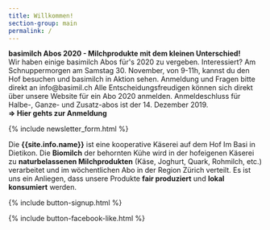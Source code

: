 ```yaml
---
title: Willkommen!
section-group: main
permalink: /
---
```


<div class="alert alert-success" role="alert" data-href="https://basimil.ch/genossenschaft/#abo-bestellen/">
  <div style="font-weight:bold;"> 
 basimilch Abos 2020 - Milchprodukte mit dem kleinen Unterschied! 
  </div>
Wir haben einige basimilch Abos für's 2020 zu vergeben. Interessiert? Am Schnuppermorgen am Samstag 30. November, von 9-11h, kannst du den Hof besuchen und basimilch in Aktion sehen. Anmeldung und Fragen bitte direkt an info@basimil.ch
Alle Entscheidungsfreudigen können sich direkt über unsere Website für ein Abo 2020 anmelden. Anmeldeschluss für Halbe-, Ganze- und Zusatz-abos ist der 14. Dezember 2019.

   <div style="font-weight:bold;">
   => Hier gehts zur Anmeldung
    </div>
 </div>
   
{% include newsletter_form.html %}


Die **{{site.info.name}}** ist eine kooperative Käserei auf dem
Hof Im Basi in Dietikon. Die **Biomilch** der behornten Kühe wird in der
hofeigenen Käserei zu **naturbelassenen Milchprodukten** (Käse, Joghurt, Quark,
Rohmilch, etc.) verarbeitet und im wöchentlichen Abo in der Region
Zürich verteilt. Es ist uns ein Anliegen, dass unsere Produkte **fair produziert**
und **lokal konsumiert** werden.

{% include button-signup.html %}   

{% include button-facebook-like.html %}


